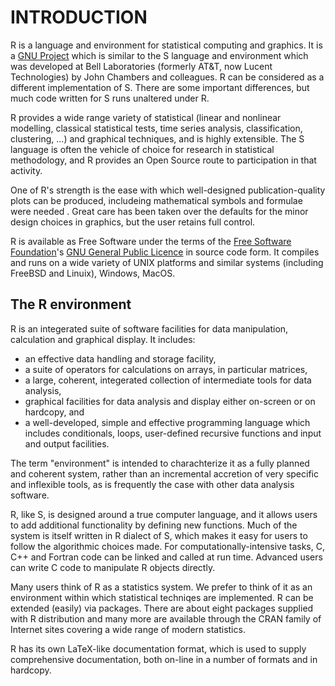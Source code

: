 # INTRODUCTION
R is a language and environment for statistical computing and graphics. It is a [GNU Project](https://www.gnu.org/) which is similar to the S language and environment which was developed at Bell Laboratories (formerly AT&T, now Lucent Technologies) by John Chambers and colleagues. R can be considered as a different implementation of S. There are some important differences, but much code written for S runs unaltered under R.

R provides a wide range variety of statistical (linear and nonlinear modelling, classical statistical tests, time series analysis, classification, clustering, ...) and graphical techniques, and is highly extensible. The S language is often the vehicle of choice for research in statistical methodology, and R provides an Open Source route to participation in that activity.

One of R's strength is the ease with which well-designed publication-quality plots can be produced, includeing mathematical symbols and formulae were needed . Great care has been taken over the defaults for the minor design choices in graphics, but the user retains full control.

R is available as Free Software under the terms of the [Free Software Foundation](https://www.gnu.org/)'s [GNU General Public Licence](https://www.r-project.org/COPYING) in source code form. It compiles and runs on a wide variety of UNIX platforms and similar systems (including FreeBSD and Linuix), Windows, MacOS.


## The R environment
R is an integerated suite of software facilities for data manipulation, calculation and graphical display. It includes:
* an effective data handling and storage facility,
* a suite of operators for calculations on arrays, in particular matrices,
* a large, coherent, integerated collection of intermediate tools for data analysis,
* graphical facilities for data analysis and display either on-screen or on hardcopy, and 
* a well-developed, simple and effective programming language which includes conditionals, loops, user-defined recursive functions and input and output facilities.

The term "environment" is intended to charachterize it as a fully planned and coherent system, rather than an incremental accretion of very specific and inflexible tools, as is frequently the case with other data analysis software.

R, like S, is designed around a true computer language, and it allows users to add additional functionality by defining new functions. Much of the system is itself written in R dialect of S, which makes it easy for users to follow the algorithmic choices made. For computationally-intensive tasks, C, C++ and Fortran code can be linked and called at run time. Advanced users can write C code to manipulate R objects directly.

Many users think of R as a statistics system. We prefer to think of it as an environment within which statistical techniqes are implemented. R can be extended (easily) via packages. There are about eight packages supplied with R distribution and many more are available through the CRAN family of Internet sites covering a wide range of modern statistics.

R has its own LaTeX-like documentation format, which is used to supply comprehensive documentation, both on-line in a number of formats and in hardcopy.
